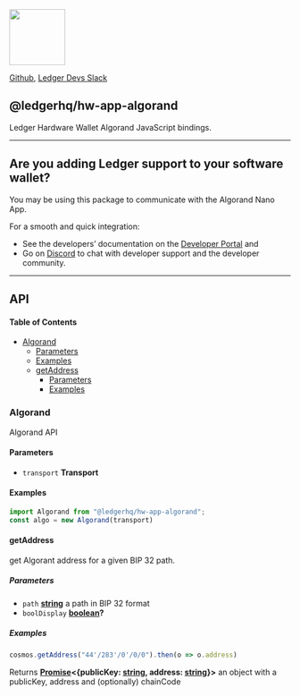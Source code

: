 <img src="https://user-images.githubusercontent.com/211411/34776833-6f1ef4da-f618-11e7-8b13-f0697901d6a8.png" height="100" />

[Github](https://github.com/LedgerHQ/ledgerjs/),
[Ledger Devs Slack](https://ledger-dev.slack.com/)

## @ledgerhq/hw-app-algorand

Ledger Hardware Wallet Algorand JavaScript bindings.

---

## Are you adding Ledger support to your software wallet?

You may be using this package to communicate with the Algorand Nano App.

For a smooth and quick integration:

- See the developers’ documentation on the [Developer Portal](https://developers.ledger.com/docs/transport/overview/) and
- Go on [Discord]((https://developers.ledger.com/discord-pro/)) to chat with developer support and the developer community.

---

## API

<!-- Generated by documentation.js. Update this documentation by updating the source code. -->

#### Table of Contents

*   [Algorand](#algorand)
    *   [Parameters](#parameters)
    *   [Examples](#examples)
    *   [getAddress](#getaddress)
        *   [Parameters](#parameters-1)
        *   [Examples](#examples-1)

### Algorand

Algorand API

#### Parameters

*   `transport` **Transport** 

#### Examples

```javascript
import Algorand from "@ledgerhq/hw-app-algorand";
const algo = new Algorand(transport)
```

#### getAddress

get Algorant address for a given BIP 32 path.

##### Parameters

*   `path` **[string](https://developer.mozilla.org/docs/Web/JavaScript/Reference/Global_Objects/String)** a path in BIP 32 format
*   `boolDisplay` **[boolean](https://developer.mozilla.org/docs/Web/JavaScript/Reference/Global_Objects/Boolean)?** 

##### Examples

```javascript
cosmos.getAddress("44'/283'/0'/0/0").then(o => o.address)
```

Returns **[Promise](https://developer.mozilla.org/docs/Web/JavaScript/Reference/Global_Objects/Promise)<{publicKey: [string](https://developer.mozilla.org/docs/Web/JavaScript/Reference/Global_Objects/String), address: [string](https://developer.mozilla.org/docs/Web/JavaScript/Reference/Global_Objects/String)}>** an object with a publicKey, address and (optionally) chainCode


